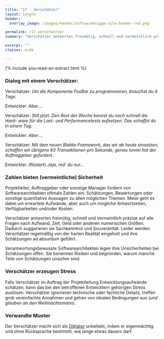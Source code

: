 ```yaml
---
title: "17 - Verschätzer"
layout: single
header:
  overlay_image: /images/header/softwareknigge-site-header-red.png

permalink: /17-verschaetzer
summary: "Verschätzer antworten freimütig, schnell und vermeintlich präzise auf alle Fragen nach Aufwand, Zeit, Geld oder anderen numerischen Größen. Dadurch suggerieren sie Sachkenntnis und Souveränität. Leider werden Verschätzer regelmäßig von der harten Realität eingeholt und ihre Schätzungen _ad absurdum_ geführt."

excerpt: ""
classes: wide

---
```

{% include you-read-an-extract.html %}



### Dialog mit einem Verschätzer:

Verschätzer: _Um die Komponente FooBar zu programmieren, brauchst du 4
Tage._

Entwickler: _Aber...._

Verschätzer: _Still jetzt. Den Rest der Woche kannst du noch schnell die Hard- ware für die Last- und Performancetests aufsetzen. Das schaffst du in einem Tag._

Entwickler: _Aber...._

Verschätzer: _Mit dem neuen Blabla-Framework, das wir ab heute einsetzen, schaffen wir übrigens 63 Transaktionen pro Sekunde, genau soviel hat der Auftraggeber gefordert._

Entwickler: (flüstert) _Jaja, red’ du nur..._


### Zahlen bieten (vermeintliche) Sicherheit

Projektleiter, Auftraggeber oder sonstige Manager fordern von Softwarearchitekten oftmals Zahlen ein: Schätzungen, Bewertungen oder sonstige quantitative Aussagen zu allen möglichen Themen. Meist geht es dabei um erwartete Aufwände, aber auch um mögliche Antwortzeiten, Verfügbarkeiten und/oder Kosten.

Verschätzer antworten freimütig, schnell und vermeintlich präzise auf alle Fragen nach Aufwand, Zeit, Geld oder anderen numerischen Größen. Dadurch suggerieren sie Sachkenntnis und Souveränität. Leider werden Verschätzer regelmäßig von der harten Realität eingeholt und ihre Schätzungen ad absurdum geführt.

Verantwortungsbewusste Softwarearchitekten legen ihre Unsicherheiten bei Schätzungen offen. Sie benennen Risiken und begründen, warum manche Teile von Schätzungen unsicher sind.

### Verschätzer erzeugen Stress
Falls Verschätzer im Auftrag der Projektleitung Entwicklungsaufwände schätzen, kann das bei den betroffenen Entwicklern gehörigen Stress auslösen: Verschätzer ignorieren technische oder fachliche Details, treffen grob vereinfachte
Annahmen und gehen von idealen Bedingungen aus
(_und glauben an den Weihnachtsmann_).


### Verwandte Muster

Der Verschätzer macht sich als [Diktator](/05-diktator) unbeliebt, indem er eigenmächtig und ohne Rücksprache bestimmt, wie lange etwas dauern darf.
